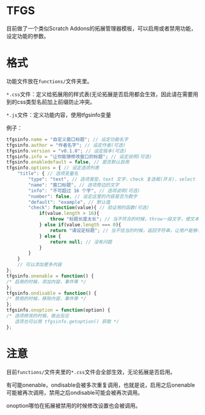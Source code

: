 # TFGS

目前做了一个类似Scratch Addons的拓展管理器模板，可以启用或者禁用功能，设定功能的参数。

# 格式

功能文件放在`functions/`文件夹里。

`*.css`文件：定义给拓展用的样式表(无论拓展是否启用都会生效，因此请在需要用到的css类型名前加上前缀防止冲突。

`*.js`文件：定义功能内容，使用tfgsinfo变量

例子：

``` javascript
tfgsinfo.name = "自定义窗口标题"; // 设定功能名字
tfgsinfo.author = "作者名字"; // 设定作者(可选)
tfgsinfo.version = "v0.1.0"; // 设定版本(可选)
tfgsinfo.info = "让你能够修改窗口的标题"; // 设定说明(可选)
tfgsinfo.enabledefault = false, // 是否默认启用
tfgsinfo.options = { // 设定选项列表
	"title": { // 选项变量名
		"type": "text", // 选项类型，text 文字，check 复选框(开关)，select 单选框(多个选项)
		"name": "窗口标题", // 选项旁边的文字
		"info": "不可超过 16 个字", // 选项说明(可选)
		"number": false, // 设定这里的内容是否为数字
		"default": "example", // 默认值
		"check": function(value){ // 验证用的函数(可选)
			if(value.length > 16){
				throw "标题长度太长"; // 当不符合的时候，throw一段文字，使文本不被保存(只能在type:text的时候用，不要new Error，否则将视为拓展本身的错误)
			} else if(value.length === 0){
				return "请设定标题"; // 当不恰当的时候，返回字符串，让用户能够看到提示，但不会阻止选项被保存
			} else {
				return null; // 没有问题
			}
		}
	}
	// 可以添加更多内容
};
tfgsinfo.onenable = function() {
/* 启用的时候，添加内容，事件等 */
};
tfgsinfo.ondisable = function() {
/* 禁用的时候，移除内容，事件等 */
};
tfgsinfo.onoption = function(option) {
/* 选项修改的时候，做出反应
   选项也可以用 tfgsinfo.getoption() 获取 */
};
```

# 注意

目前`functions/`文件夹里的`*.css`文件会全部生效，无论拓展是否启用。

有可能onenable，ondisable会被多次重复调用，也就是说，启用之后onenable可能被再次调用，禁用之后ondisable可能会被再次调用。

onoption哪怕在拓展被禁用的时候修改设置也会被调用。
